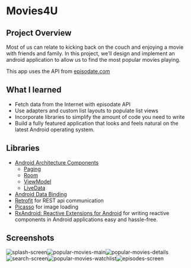 # Movies4U

## Project Overview
Most of us can relate to kicking back on the couch and enjoying
a movie with friends and family. In this project, we’ll design and implement an android application
to allow us to find the most popular movies playing.

This app uses the API from [episodate.com](https://www.episodate.com/api/)

## What I learned
- Fetch data from the Internet with episodate API
- Use adapters and custom list layouts to populate list views
- Incorporate libraries to simplify the amount of code you need to write
- Build a fully featured application that looks and feels natural on the latest Android operating system.

## Libraries
- [Android Architecture Components](https://developer.android.com/topic/libraries/architecture/) 
    * [Paging](https://developer.android.com/topic/libraries/architecture/paging/) 
    * [Room](https://developer.android.com/topic/libraries/architecture/room)
    * [ViewModel](https://developer.android.com/topic/libraries/architecture/viewmodel)
    * [LiveData](https://developer.android.com/topic/libraries/architecture/livedata)
- [Android Data Binding](https://developer.android.com/topic/libraries/data-binding/)
- [Retrofit](http://square.github.io/retrofit/) for REST api communication
- [Picasso](http://square.github.io/picasso/) for image loading
- [RxAndroid: Reactive Extensions for Android](https://github.com/ReactiveX/RxAndroid) for writing reactive components in Android applications easy and hassle-free.

## Screenshots
![splash-screen](https://github.com/LoloziAnas/tv-show-android-app/blob/master/screenshots/splash-screen.jpg)![popular-movies-main](https://github.com/LoloziAnas/tv-show-android-app/blob/master/screenshots/main-screen.jpg)![popular-movies-details](https://github.com/LoloziAnas/tv-show-android-app/blob/master/screenshots/details-screen.jpg)![search-screen](https://github.com/LoloziAnas/tv-show-android-app/blob/master/screenshots/search-screen.jpg)![popular-movies-watchlist](https://github.com/LoloziAnas/tv-show-android-app/blob/master/screenshots/watchlist-screen.jpg)![episodes-screen](https://github.com/LoloziAnas/tv-show-android-app/blob/master/screenshots/episodes-screen.jpg)
